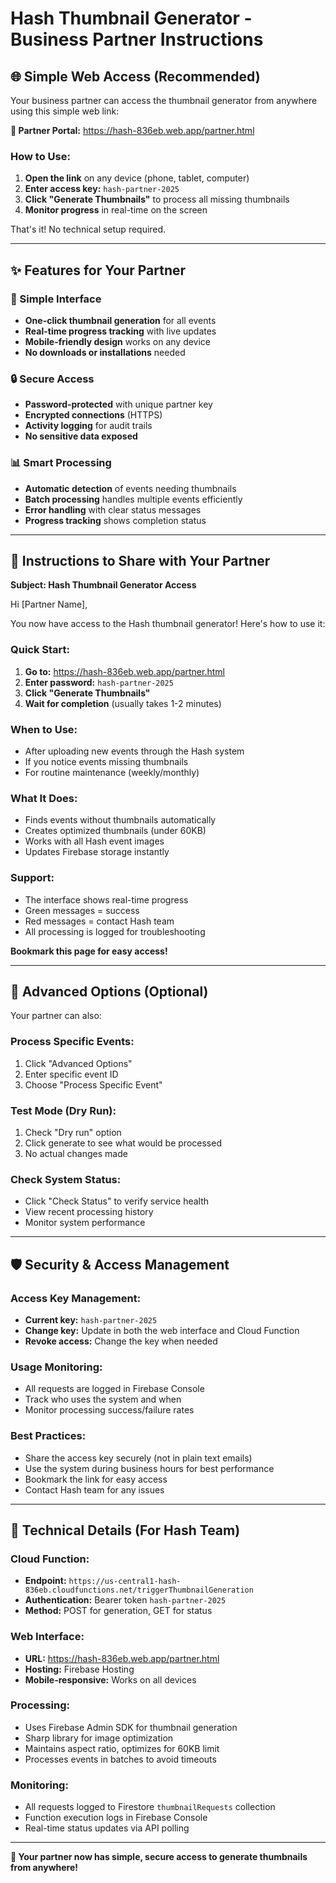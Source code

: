 # Hash Thumbnail Generator - Business Partner Instructions

## 🌐 Simple Web Access (Recommended)

Your business partner can access the thumbnail generator from anywhere using this simple web link:

**🔗 Partner Portal:** https://hash-836eb.web.app/partner.html

### How to Use:
1. **Open the link** on any device (phone, tablet, computer)
2. **Enter access key:** `hash-partner-2025`
3. **Click "Generate Thumbnails"** to process all missing thumbnails
4. **Monitor progress** in real-time on the screen

That's it! No technical setup required.

---

## ✨ Features for Your Partner

### 🎯 Simple Interface
- **One-click thumbnail generation** for all events
- **Real-time progress tracking** with live updates
- **Mobile-friendly design** works on any device
- **No downloads or installations** needed

### 🔒 Secure Access
- **Password-protected** with unique partner key
- **Encrypted connections** (HTTPS)
- **Activity logging** for audit trails
- **No sensitive data exposed**

### 📊 Smart Processing
- **Automatic detection** of events needing thumbnails
- **Batch processing** handles multiple events efficiently
- **Error handling** with clear status messages
- **Progress tracking** shows completion status

---

## 📱 Instructions to Share with Your Partner

**Subject: Hash Thumbnail Generator Access**

Hi [Partner Name],

You now have access to the Hash thumbnail generator! Here's how to use it:

### Quick Start:
1. **Go to:** https://hash-836eb.web.app/partner.html
2. **Enter password:** `hash-partner-2025`
3. **Click "Generate Thumbnails"**
4. **Wait for completion** (usually takes 1-2 minutes)

### When to Use:
- After uploading new events through the Hash system
- If you notice events missing thumbnails
- For routine maintenance (weekly/monthly)

### What It Does:
- Finds events without thumbnails automatically
- Creates optimized thumbnails (under 60KB)
- Works with all Hash event images
- Updates Firebase storage instantly

### Support:
- The interface shows real-time progress
- Green messages = success
- Red messages = contact Hash team
- All processing is logged for troubleshooting

**Bookmark this page for easy access!**

---

## 🔧 Advanced Options (Optional)

Your partner can also:

### Process Specific Events:
1. Click "Advanced Options" 
2. Enter specific event ID
3. Choose "Process Specific Event"

### Test Mode (Dry Run):
1. Check "Dry run" option
2. Click generate to see what would be processed
3. No actual changes made

### Check System Status:
- Click "Check Status" to verify service health
- View recent processing history
- Monitor system performance

---

## 🛡️ Security & Access Management

### Access Key Management:
- **Current key:** `hash-partner-2025`
- **Change key:** Update in both the web interface and Cloud Function
- **Revoke access:** Change the key when needed

### Usage Monitoring:
- All requests are logged in Firebase Console
- Track who uses the system and when
- Monitor processing success/failure rates

### Best Practices:
- Share the access key securely (not in plain text emails)
- Use the system during business hours for best performance  
- Bookmark the link for easy access
- Contact Hash team for any issues

---

## 🚀 Technical Details (For Hash Team)

### Cloud Function:
- **Endpoint:** `https://us-central1-hash-836eb.cloudfunctions.net/triggerThumbnailGeneration`
- **Authentication:** Bearer token `hash-partner-2025`
- **Method:** POST for generation, GET for status

### Web Interface:
- **URL:** https://hash-836eb.web.app/partner.html
- **Hosting:** Firebase Hosting
- **Mobile-responsive:** Works on all devices

### Processing:
- Uses Firebase Admin SDK for thumbnail generation
- Sharp library for image optimization
- Maintains aspect ratio, optimizes for 60KB limit
- Processes events in batches to avoid timeouts

### Monitoring:
- All requests logged to Firestore `thumbnailRequests` collection
- Function execution logs in Firebase Console
- Real-time status updates via API polling

---

**🎉 Your partner now has simple, secure access to generate thumbnails from anywhere!**